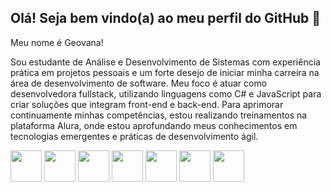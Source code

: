 ## Olá! Seja bem vindo(a) ao meu perfil do GitHub 👋
Meu nome é Geovana!

Sou estudante de Análise e Desenvolvimento de Sistemas com experiência prática em projetos pessoais e um forte desejo de iniciar minha carreira na área de desenvolvimento de software. Meu foco é atuar como desenvolvedora fullstack, utilizando linguagens como C# e JavaScript para criar soluções que integram front-end e back-end.
Para aprimorar continuamente minhas competências, estou realizando treinamentos na plataforma Alura, onde estou aprofundando meus conhecimentos em tecnologias emergentes e práticas de desenvolvimento ágil.

<img src="https://cdn.jsdelivr.net/gh/devicons/devicon@latest/icons/css3/css3-original-wordmark.svg" width="50px" heigth="25px"/>
<img src="https://cdn.jsdelivr.net/gh/devicons/devicon@latest/icons/css3/css3-original-wordmark.svg" width="50px" heigth="25px"/>
<img src="https://cdn.jsdelivr.net/gh/devicons/devicon@latest/icons/css3/css3-original-wordmark.svg" width="50px" heigth="25px"/>
<img src="https://cdn.jsdelivr.net/gh/devicons/devicon@latest/icons/css3/css3-original-wordmark.svg" width="50px" heigth="25px" />
<img src="https://cdn.jsdelivr.net/gh/devicons/devicon@latest/icons/css3/css3-original-wordmark.svg" width="50px" heigth="25px" />
<img src="https://cdn.jsdelivr.net/gh/devicons/devicon@latest/icons/css3/css3-original-wordmark.svg" width="50px" heigth="25px"/>
<img src="https://cdn.jsdelivr.net/gh/devicons/devicon@latest/icons/css3/css3-original-wordmark.svg" width="50px" heigth="25px"/>
